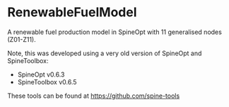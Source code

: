 # RenewableFuelModel
A renewable fuel production model in SpineOpt with 11 generalised nodes (Z01-Z11).

Note, this was developed using a very old version of SpineOpt and SpineToolbox:
- SpineOpt v0.6.3
- SpineToolbox v0.6.5

These tools can be found at https://github.com/spine-tools
